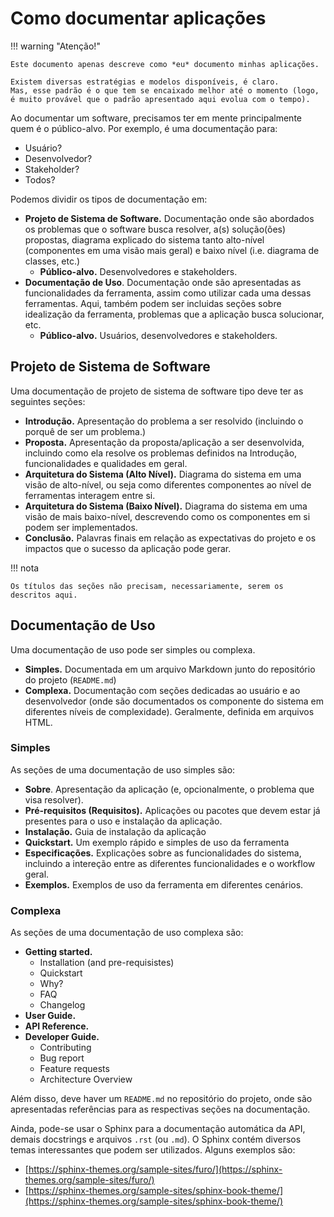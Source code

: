 # Como documentar aplicações

!!! warning "Atenção!"

    Este documento apenas descreve como *eu* documento minhas aplicações.

    Existem diversas estratégias e modelos disponíveis, é claro.
    Mas, esse padrão é o que tem se encaixado melhor até o momento (logo, é muito provável que o padrão apresentado aqui evolua com o tempo).


Ao documentar um software, precisamos ter em mente principalmente quem é o público-alvo. Por exemplo, é uma documentação para:

- Usuário?
- Desenvolvedor?
- Stakeholder?
- Todos?

Podemos dividir os tipos de documentação em:

- **Projeto de Sistema de Software.** Documentação onde são abordados os problemas que o software busca resolver, a(s) solução(ões) propostas, diagrama explicado do sistema tanto alto-nível (componentes em uma visão mais geral) e baixo nível (i.e. diagrama de classes, etc.)
    - **Público-alvo.** Desenvolvedores e stakeholders.
- **Documentação de Uso**. Documentação onde são apresentadas as funcionalidades da ferramenta, assim como utilizar cada uma dessas ferramentas. Aqui, também podem ser incluidas seções sobre idealização da ferramenta, problemas que a aplicação busca solucionar, etc.
    - **Público-alvo.** Usuários, desenvolvedores e stakeholders.

## Projeto de Sistema de Software

Uma documentação de projeto de sistema de software tipo deve ter as seguintes seções:

- **Introdução.** Apresentação do problema a ser resolvido (incluindo o porquê de ser um problema.)
- **Proposta.** Apresentação da proposta/aplicação a ser desenvolvida, incluindo como ela resolve os problemas definidos na Introdução, funcionalidades e qualidades em geral.
- **Arquitetura do Sistema (Alto Nível).** Diagrama do sistema em uma visão de alto-nível, ou seja como diferentes componentes ao nível de ferramentas interagem entre si.
- **Arquitetura do Sistema (Baixo Nível).** Diagrama do sistema em uma visão de mais baixo-nível, descrevendo como os componentes em si podem ser implementados.
- **Conclusão.** Palavras finais em relação as expectativas do projeto e os impactos que o sucesso da aplicação pode gerar.

!!! nota

    Os títulos das seções não precisam, necessariamente, serem os descritos aqui.

## Documentação de Uso

Uma documentação de uso pode ser simples ou complexa.

- **Simples.** Documentada em um arquivo Markdown junto do repositório do projeto (`README.md`)
- **Complexa.** Documentação com seções dedicadas ao usuário e ao desenvolvedor (onde são documentados os componente do sistema em diferentes níveis de complexidade). Geralmente, definida em arquivos HTML.

### Simples

As seções de uma documentação de uso simples são:

- **Sobre**. Apresentação da aplicação (e, opcionalmente, o problema que visa resolver).
- **Pré-requisitos (Requisitos).** Aplicações ou pacotes que devem estar já presentes para o uso e instalação da aplicação.
- **Instalação.** Guia de instalação da aplicação
- **Quickstart.** Um exemplo rápido e simples de uso da ferramenta
- **Especificações.** Explicações sobre as funcionalidades do sistema, incluindo a intereção entre as diferentes funcionalidades e o workflow geral.
- **Exemplos.** Exemplos de uso da ferramenta em diferentes cenários.

### **Complexa**

As seções de uma documentação de uso complexa são:

- **Getting started.**
    - Installation (and pre-requisistes)
    - Quickstart
    - Why?
    - FAQ
    - Changelog
- **User Guide.**
- **API Reference.**
- **Developer Guide.**
    - Contributing
    - Bug report
    - Feature requests
    - Architecture Overview

Além disso, deve haver um `README.md` no repositório do projeto, onde são apresentadas referências para as respectivas seções na documentação.

Ainda, pode-se usar o Sphinx para a documentação automática da API, demais docstrings e arquivos `.rst` (ou `.md`). O Sphinx contém diversos temas interessantes que podem ser utilizados. Alguns exemplos são:

- [https://sphinx-themes.org/sample-sites/furo/](https://sphinx-themes.org/sample-sites/furo/)
- [https://sphinx-themes.org/sample-sites/sphinx-book-theme/](https://sphinx-themes.org/sample-sites/sphinx-book-theme/)